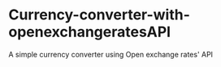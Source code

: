 # Currency-converter-with-openexchangeratesAPI
A simple currency converter using Open exchange rates' API
